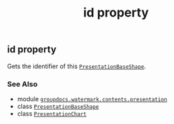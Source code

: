 ﻿---
title: id property
second_title: GroupDocs.Watermark for Python via .NET API References
description: 
type: docs
url: /python-net/groupdocs.watermark.contents.presentation/presentationchart/id/
is_root: false
weight: 70
---

## id property


Gets the identifier of this [`PresentationBaseShape`](/watermark/python-net/groupdocs.watermark.contents.presentation/presentationbaseshape).

### See Also
* module [`groupdocs.watermark.contents.presentation`](../../)
* class [`PresentationBaseShape`](/watermark/python-net/groupdocs.watermark.contents.presentation/presentationbaseshape)
* class [`PresentationChart`](/watermark/python-net/groupdocs.watermark.contents.presentation/presentationchart)
